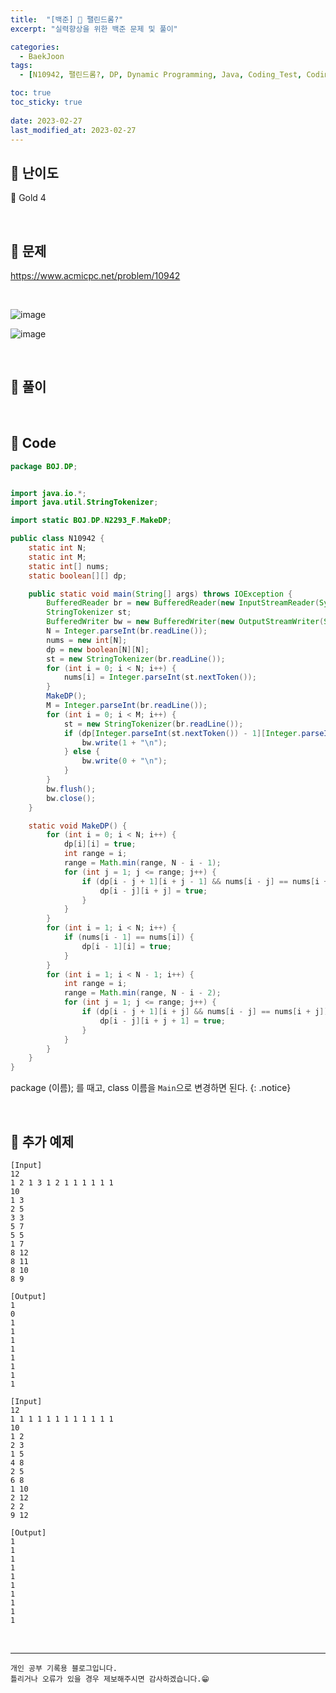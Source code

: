 ```yaml
---
title:  "[백준] 🥇 팰린드롬?"
excerpt: "실력향상을 위한 백준 문제 및 풀이"

categories:
  - BaekJoon
tags:
  - [N10942, 팰린드롬?, DP, Dynamic Programming, Java, Coding_Test, Coding, Test, baekJoon, 백준]

toc: true
toc_sticky: true
 
date: 2023-02-27
last_modified_at: 2023-02-27
---
```


## 📌 난이도

  🥇 Gold 4

<br>

## 📌 문제

<https://www.acmicpc.net/problem/10942>

<br>

![image](https://user-images.githubusercontent.com/37824506/221542451-62d135cc-f8e8-4a45-8ad0-7304f1ab28bf.png)

![image](https://user-images.githubusercontent.com/37824506/221542507-7380df85-321e-4e6c-931a-31d7bbb2094f.png)


<br>

## 📌 풀이  



<br>

## 📌 Code

```java
package BOJ.DP;


import java.io.*;
import java.util.StringTokenizer;

import static BOJ.DP.N2293_F.MakeDP;

public class N10942 {
    static int N;
    static int M;
    static int[] nums;
    static boolean[][] dp;

    public static void main(String[] args) throws IOException {
        BufferedReader br = new BufferedReader(new InputStreamReader(System.in));
        StringTokenizer st;
        BufferedWriter bw = new BufferedWriter(new OutputStreamWriter(System.out));
        N = Integer.parseInt(br.readLine());
        nums = new int[N];
        dp = new boolean[N][N];
        st = new StringTokenizer(br.readLine());
        for (int i = 0; i < N; i++) {
            nums[i] = Integer.parseInt(st.nextToken());
        }
        MakeDP();
        M = Integer.parseInt(br.readLine());
        for (int i = 0; i < M; i++) {
            st = new StringTokenizer(br.readLine());
            if (dp[Integer.parseInt(st.nextToken()) - 1][Integer.parseInt(st.nextToken()) - 1]) {
                bw.write(1 + "\n");
            } else {
                bw.write(0 + "\n");
            }
        }
        bw.flush();
        bw.close();
    }

    static void MakeDP() {
        for (int i = 0; i < N; i++) {
            dp[i][i] = true;
            int range = i;
            range = Math.min(range, N - i - 1);
            for (int j = 1; j <= range; j++) {
                if (dp[i - j + 1][i + j - 1] && nums[i - j] == nums[i + j]) {
                    dp[i - j][i + j] = true;
                }
            }
        }
        for (int i = 1; i < N; i++) {
            if (nums[i - 1] == nums[i]) {
                dp[i - 1][i] = true;
            }
        }
        for (int i = 1; i < N - 1; i++) {
            int range = i;
            range = Math.min(range, N - i - 2);
            for (int j = 1; j <= range; j++) {
                if (dp[i - j + 1][i + j] && nums[i - j] == nums[i + j]) {
                    dp[i - j][i + j + 1] = true;
                }
            }
        }
    }
}
```

package (이름); 를 때고, class 이름을 `Main`으로 변경하면 된다.
{: .notice}  

<br>

## 📌 추가 예제

```
[Input]
12
1 2 1 3 1 2 1 1 1 1 1 1
10
1 3
2 5
3 3
5 7
5 5
1 7
8 12
8 11
8 10
8 9

[Output]
1
0
1
1
1
1
1
1
1
1
```

```
[Input]
12
1 1 1 1 1 1 1 1 1 1 1 1
10
1 2
2 3
1 5
4 8
2 5
6 8
1 10
2 12
2 2
9 12

[Output]
1
1
1
1
1
1
1
1
1
1
```

<br>

***
    개인 공부 기록용 블로그입니다.
    틀리거나 오류가 있을 경우 제보해주시면 감사하겠습니다.😁